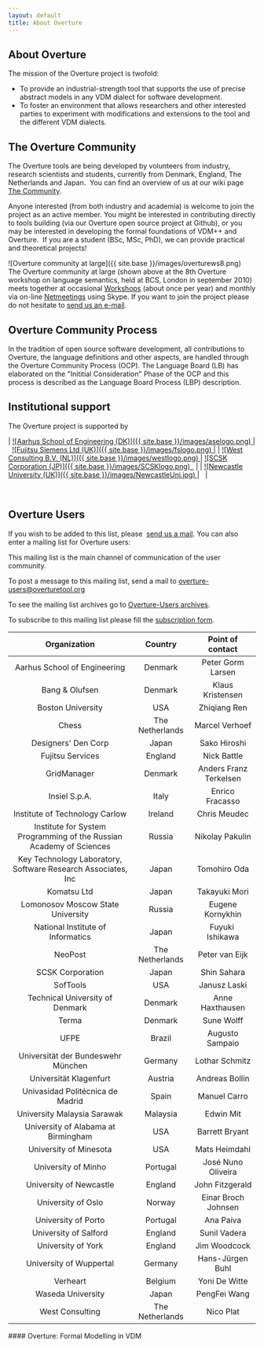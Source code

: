 ```yaml
--- 
layout: default 
title: About Overture 
---
```


## About Overture

The mission of the Overture project is twofold: 

- To provide an industrial-strength tool that supports the use of precise abstract models in any VDM dialect for software development.
- To foster an environment that allows researchers and other interested parties to experiment with modifications and extensions to the tool and the different VDM dialects.

## The Overture Community

The Overture tools are being developed by volunteers from industry, research scientists and students, currently from Denmark, England, The Netherlands and Japan. 
You can find an overview of us at our wiki page [The Community](http://wiki.overturetool.org/index.php?title=The_Community).

Anyone interested (from both industry and academia) is welcome to join the project as an active member. 
You might be interested in contributing directly to tools building (via our Overture open source project at Github), or you may be interested in developing the formal foundations of VDM++ and Overture. 
If you are a student (BSc, MSc, PhD), we can provide practical and theoretical projects!

![Overture community at large]({{ site.base }}/images/overturews8.png)  
The Overture community at large (shown above at the 8th Overture workshop on language semantics, held at BCS, London in september 2010) meets together at occasional [Workshops](http://wiki.overturetool.org/index.php/Workshops) (about once per year) and monthly via on-line [Netmeetings](http://wiki.overturetool.org/index.php/NetMeetings) using Skype. 
If you want to join the project please do not hesitate to [send us an e-mail](http://www.google.com/recaptcha/mailhide/d?k=01mU5bAq4Rogp5FVouKumLoQ==&c=pHoefT8t8vvgTnqYB_4422-4CEytwUaijr_er5aSbIw=).

## Overture Community Process

In the tradition of open source software development, all contributions to Overture, the language definitions and other aspects, are handled through the Overture Community Process (OCP). 
The Language Board (LB) has elaborated on the "Inititial Consideration" Phase of the OCP and this process is described as the Language Board Process (LBP) description.

## Institutional support

The Overture project is supported by

| [ ![Aarhus School of Engineering (DK)]({{ site.base }}/images/aselogo.png) ](http://www.iha.dk/?AreaID=3) |   [ ![Fujitsu Siemens Ltd (UK)]({{ site.base }}/images/fslogo.png) ](http://uk.fujitsu.com) |
| [ ![West Consulting B.V. (NL)]({{ site.base }}/images/westlogo.png) ](http://www.west.nl) | [ ![SCSK Corporation (JP)]({{ site.base }}/images/SCSKlogo.png)  ](http://www.scsk.jp/index_en.html) |
| [ ![Newcastle University (UK)]({{ site.base }}/images/NewcastleUni.jpg) ](http://www.ncl.ac.uk/) |   |

 

## Overture Users

If you wish to be added to this list, please  [send us a mail](http://www.google.com/recaptcha/mailhide/d?k=01mU5bAq4Rogp5FVouKumLoQ==&c=pHoefT8t8vvgTnqYB_4422-4CEytwUaijr_er5aSbIw=). You can also enter a mailing list for Overture users:

This mailing list is the main channel of communication of the user community.

To post a message to this mailing list, send a mail to [overture-users@overturetool.org](mailto:overture-users@overturetool.org "mailto:overture-users@overturetool.org")

To see the mailing list archives go to [Overture-Users archives](http://overturetool.hosting.west.nl/mailman/private/overture-users/ "http://overturetool.hosting.west.nl/mailman/private/overture-users/").

To subscribe to this mailing list please fill the [subscription form](http://overturetool.hosting.west.nl/mailman/listinfo/overture-users "http://overturetool.hosting.west.nl/mailman/listinfo/overture-users").

| Organization| Country| Point of contact |
| :----------:| :------: | :-------------: |
| Aarhus School of Engineering | Denmark|Peter Gorm Larsen |
| Bang & Olufsen | Denmark | Klaus Kristensen |
| Boston University | USA | Zhiqiang Ren |
| Chess | The Netherlands | Marcel Verhoef |
| Designers' Den Corp | Japan | Sako Hiroshi |
| Fujitsu Services | England | Nick Battle |
| GridManager | Denmark | Anders Franz Terkelsen |
| Insiel S.p.A. | Italy | Enrico Fracasso |
| Institute of Technology Carlow | Ireland | Chris Meudec |
| Institute for System Programming of the Russian Academy of Sciences | Russia | Nikolay Pakulin |
| Key Technology Laboratory, Software Research Associates, Inc | Japan | Tomohiro Oda |
| Komatsu Ltd | Japan | Takayuki Mori |
| Lomonosov Moscow State University | Russia | Eugene Kornykhin |
| National Institute of Informatics | Japan | Fuyuki  Ishikawa |
| NeoPost | The Netherlands | Peter van Eijk |
| SCSK Corporation | Japan | Shin Sahara |
| SofTools | USA | Janusz Laski |
| Technical University of Denmark | Denmark | Anne Haxthausen |
| Terma | Denmark | Sune Wolff |
| UFPE | Brazil | Augusto Sampaio |
| Universität der Bundeswehr München | Germany | Lothar Schmitz |
| Universität Klagenfurt | Austria | Andreas Bollin |
| Univasidad Politécnica de Madrid | Spain | Manuel Carro |
| University Malaysia Sarawak | Malaysia | Edwin Mit |
| University of Alabama at Birmingham | USA | Barrett Bryant |
| University of Minesota | USA | Mats Heimdahl |
| University of Minho | Portugal | José Nuno Oliveira |
| University of Newcastle | England | John Fitzgerald |
| University of Oslo | Norway | Einar Broch Johnsen |
| University of Porto | Portugal | Ana Paiva |
| University of Salford | England | Sunil Vadera |
| University of York | England | Jim Woodcock |
| University of Wuppertal | Germany | Hans-Jürgen Buhl |
| Verheart | Belgium | Yoni De Witte |
| Waseda University | Japan | PengFei Wang |
| West Consulting | The Netherlands | Nico Plat |



#### Overture: Formal Modelling in VDM
